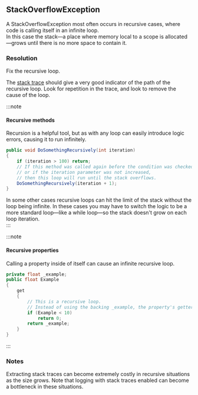 ## StackOverflowException

A StackOverflowException most often occurs in recursive cases, where code is calling itself in an infinite loop.  
In this case the stack—a place where memory local to a scope is allocated—grows until there is no more space to contain it.

### Resolution
Fix the recursive loop.  

The [stack trace](../Stack%20Traces.md) should give a very good indicator of the path of the recursive loop. Look for repetition in the trace, and look to remove the cause of the loop.

:::note
#### Recursive methods
Recursion is a helpful tool, but as with any loop can easily introduce logic errors, causing it to run infinitely.
```csharp
public void DoSomethingRecursively(int iteration)
{
    if (iteration > 100) return;
    // If this method was called again before the condition was checked,
    // or if the iteration parameter was not increased,
    // then this loop will run until the stack overflows.
    DoSomethingRecursively(iteration + 1);
}
```

In some other cases recursive loops can hit the limit of the stack without the loop being infinite. In these cases you may have to switch the logic to be a more standard loop—like a while loop—so the stack doesn't grow on each loop iteration.  
:::  

:::note
#### Recursive properties
Calling a property inside of itself can cause an infinite recursive loop.
```csharp
private float _example;
public float Example
{
    get
    {
        // This is a recursive loop.
        // Instead of using the backing _example, the property's getter is called again.
        if (Example < 10)
            return 0;
        return _example;
    }
}
```
:::

### Notes
Extracting stack traces can become extremely costly in recursive situations as the size grows. Note that logging with stack traces enabled can become a bottleneck in these situations.